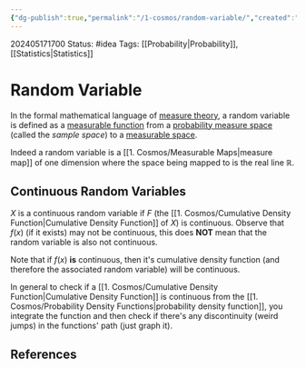 ```yaml
---
{"dg-publish":true,"permalink":"/1-cosmos/random-variable/","created":"2025-01-22T11:17:13.985-05:00","updated":"2024-05-30T13:43:47.626-04:00"}
---
```


202405171700
Status: #idea
Tags: [[Probability\|Probability]], [[Statistics\|Statistics]]
# Random Variable
In the formal mathematical language of [measure theory](https://en.wikipedia.org/wiki/Measure_theory "Measure theory"), a random variable is defined as a [measurable function](https://en.wikipedia.org/wiki/Measurable_function "Measurable function") from a [probability measure space](https://en.wikipedia.org/wiki/Probability_measure_space "Probability measure space") (called the _sample space_) to a [measurable space](https://en.wikipedia.org/wiki/Measurable_space "Measurable space").

Indeed a random variable is a [[1. Cosmos/Measurable Maps\|measure map]] of one dimension where the space being mapped to is the real line $\mathbb R$.

## Continuous Random Variables
$X$ is a continuous random variable if $F$ (the [[1. Cosmos/Cumulative Density Function\|Cumulative Density Function]] of $X$) is continuous.
Observe that $f(x)$ (if it exists) may not be continuous, this does **NOT** mean that the random variable is also not continuous. 

Note that if $f(x)$ **is** continuous, then it's cumulative density function (and therefore the associated random variable) will be continuous.

In general to check if a [[1. Cosmos/Cumulative Density Function\|Cumulative Density Function]] is continuous from the [[1. Cosmos/Probability Density Functions\|probability density function]], you integrate the function and then check if there's any discontinuity (weird jumps) in the functions' path (just graph it).
## References
